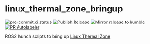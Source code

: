 # linux_thermal_zone_bringup
[![pre-commit.ci status](https://results.pre-commit.ci/badge/github/NathanaelGandhi/linux_thermal_zone_bringup/main.svg)](https://results.pre-commit.ci/latest/github/NathanaelGandhi/linux_thermal_zone_bringup/main)
[![Publish Release](https://github.com/NathanaelGandhi/linux_thermal_zone_bringup/actions/workflows/publish-release.yml/badge.svg?branch=release)](https://github.com/NathanaelGandhi/linux_thermal_zone_bringup/actions/workflows/publish-release.yml)
[![Mirror release to humble](https://github.com/NathanaelGandhi/linux_thermal_zone_bringup/actions/workflows/mirror-release-to-humble.yaml/badge.svg?branch=release)](https://github.com/NathanaelGandhi/linux_thermal_zone_bringup/actions/workflows/mirror-release-to-humble.yaml)
[![PR Autolabeler](https://github.com/NathanaelGandhi/linux_thermal_zone_bringup/actions/workflows/pr-autolabeler.yml/badge.svg?branch=main)](https://github.com/NathanaelGandhi/linux_thermal_zone_bringup/actions/workflows/pr-autolabeler.yml)

ROS2 launch scripts to bring up [Linux Thermal Zone](https://github.com/NathanaelGandhi/linux_thermal_zone)

